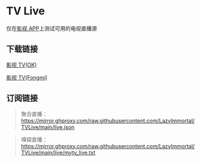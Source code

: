 # TV Live

仅在[影视 APP](https://github.com/FongMi/TV)上测试可用的电视直播源

## 下载链接

[影视 TV(OK)](https://github.com/FongMi/Release/tree/main/apk/release)

[影视 TV(Fongmi)](https://github.com/FongMi/Release/tree/fongmi/apk/release)

## 订阅链接

> 聚合直播：
> https://mirror.ghproxy.com/raw.githubusercontent.com/LazyImmortal/TVLive/main/live.json

> 嗅探直播：
> https://mirror.ghproxy.com/raw.githubusercontent.com/LazyImmortal/TVLive/main/live/mytv_live.txt
